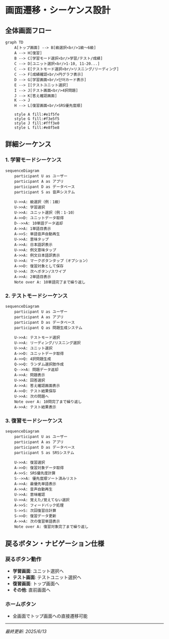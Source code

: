 # 画面遷移・シーケンス設計

## 全体画面フロー

```mermaid
graph TD
    A[トップ画面] --> B[級選択<br/>1級〜6級]
    A --> H[復習]
    B --> C[学習モード選択<br/>学習/テスト/成績]
    C --> D[ユニット選択<br/>1-10, 11-20...]
    C --> E[テストモード選択<br/>リスニング/リーディング]
    C --> F[成績確認<br/>円グラフ表示]
    D --> G[学習画面<br/>단어カード表示]
    E --> I[テストユニット選択]
    I --> J[テスト画面<br/>4択問題]
    J --> K[答え確認画面]
    K --> J
    H --> L[復習画面<br/>SRS優先度順]
    
    style A fill:#e1f5fe
    style G fill:#f3e5f5
    style J fill:#fff3e0
    style L fill:#e8f5e8
```

## 詳細シーケンス

### 1. 学習モードシーケンス

```mermaid
sequenceDiagram
    participant U as ユーザー
    participant A as アプリ
    participant D as データベース
    participant S as 音声システム
    
    U->>A: 級選択（例：1級）
    U->>A: 学習選択
    U->>A: ユニット選択（例：1-10）
    A->>D: ユニットデータ取得
    D-->>A: 10単語データ返却
    A->>A: 1単語目表示
    A->>S: 単語音声自動再生
    U->>A: 意味タップ
    A->>A: 日本語訳表示
    U->>A: 例文意味タップ
    A->>A: 例文日本語訳表示
    U->>A: マークボタンタップ（オプション）
    A->>D: 復習対象として保存
    U->>A: 次へボタン/スワイプ
    A->>A: 2単語目表示
    Note over A: 10単語完了まで繰り返し
```

### 2. テストモードシーケンス

```mermaid
sequenceDiagram
    participant U as ユーザー
    participant A as アプリ
    participant D as データベース
    participant Q as 問題生成システム
    
    U->>A: テストモード選択
    U->>A: リーディング/リスニング選択
    U->>A: ユニット選択
    A->>D: ユニットデータ取得
    A->>Q: 4択問題生成
    Q->>Q: ランダム選択肢作成
    Q-->>A: 問題データ返却
    A->>A: 問題表示
    U->>A: 回答選択
    A->>A: 答え確認画面表示
    A->>D: テスト結果保存
    U->>A: 次の問題へ
    Note over A: 10問完了まで繰り返し
    A->>A: テスト結果表示
```

### 3. 復習モードシーケンス

```mermaid
sequenceDiagram
    participant U as ユーザー
    participant A as アプリ
    participant D as データベース
    participant S as SRSシステム
    
    U->>A: 復習選択
    A->>D: 復習対象データ取得
    A->>S: SRS優先度計算
    S-->>A: 優先度順ソート済みリスト
    A->>A: 最優先単語表示
    A->>A: 音声自動再生
    U->>A: 意味確認
    U->>A: 覚えた/覚えてない選択
    A->>S: フィードバック処理
    S->>S: 次回復習日計算
    S->>D: 復習データ更新
    A->>A: 次の復習単語表示
    Note over A: 復習対象完了まで繰り返し
```

## 戻るボタン・ナビゲーション仕様

### 戻るボタン動作
- **学習画面**: ユニット選択へ
- **テスト画面**: テストユニット選択へ  
- **復習画面**: トップ画面へ
- **その他**: 直前画面へ

### ホームボタン
- 全画面でトップ画面への直接遷移可能

---
*最終更新: 2025/6/13*
